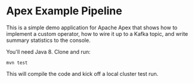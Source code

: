 # Apex Example Pipeline

This is a simple demo application for Apache Apex that shows how to implement a custom operator, how to wire it up to a Kafka topic, and write summary statistics to the console.

You'll need Java 8. Clone and run:

`mvn test`

This will compile the code and kick off a local cluster test run.
